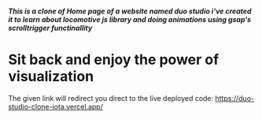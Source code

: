 ##### This is a clone of Home page of a website named duo studio i've created it to learn about locomotive js library and doing animations using gsap's scrolltrigger functinallity 

# Sit back and enjoy the power of visualization 

The given link will redirect you direct to the live deployed code:
https://duo-studio-clone-iota.vercel.app/
